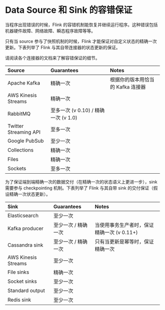 # Data Source 和 Sink 的容错保证

当程序出现错误的时候，Flink 的容错机制能恢复并继续运行程序。这种错误包括机器硬件故障、网络故障、瞬态程序故障等等。

只有当 source 参与了快照机制的时候，Flink 才能保证对自定义状态的精确一次更新。下表列举了 Flink 与其自带连接器的状态更新的保证。

请阅读各个连接器的文档来了解容错保证的细节。

| Source                | Guarantees                           | Notes                             |
| :-------------------- | :----------------------------------- | :-------------------------------- |
| Apache Kafka          | 精确一次                             | 根据你的版本用恰当的 Kafka 连接器 |
| AWS Kinesis Streams   | 精确一次                             |                                   |
| RabbitMQ              | 至多一次 (v 0.10) / 精确一次 (v 1.0) |                                   |
| Twitter Streaming API | 至多一次                             |                                   |
| Google PubSub         | 至少一次                             |                                   |
| Collections           | 精确一次                             |                                   |
| Files                 | 精确一次                             |                                   |
| Sockets               | 至多一次                             |                                   |

为了保证端到端精确一次的数据交付（在精确一次的状态语义上更进一步），sink需要参与 checkpointing 机制。下表列举了 Flink 与其自带 sink 的交付保证（假设精确一次状态更新）。



| Sink                | Guarantees          | Notes                                      |
| :------------------ | :------------------ | :----------------------------------------- |
| Elasticsearch       | 至少一次            |                                            |
| Kafka producer      | 至少一次 / 精确一次 | 当使用事务生产者时，保证精确一次 (v 0.11+) |
| Cassandra sink      | 至少一次 / 精确一次 | 只有当更新是幂等时，保证精确一次           |
| AWS Kinesis Streams | 至少一次            |                                            |
| File sinks          | 精确一次            |                                            |
| Socket sinks        | 至少一次            |                                            |
| Standard output     | 至少一次            |                                            |
| Redis sink          | 至少一次            |                                            |